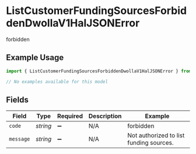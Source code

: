 # ListCustomerFundingSourcesForbiddenDwollaV1HalJSONError

forbidden

## Example Usage

```typescript
import { ListCustomerFundingSourcesForbiddenDwollaV1HalJSONError } from "dwolla/models/errors";

// No examples available for this model
```

## Fields

| Field                                   | Type                                    | Required                                | Description                             | Example                                 |
| --------------------------------------- | --------------------------------------- | --------------------------------------- | --------------------------------------- | --------------------------------------- |
| `code`                                  | *string*                                | :heavy_minus_sign:                      | N/A                                     | forbidden                               |
| `message`                               | *string*                                | :heavy_minus_sign:                      | N/A                                     | Not authorized to list funding sources. |